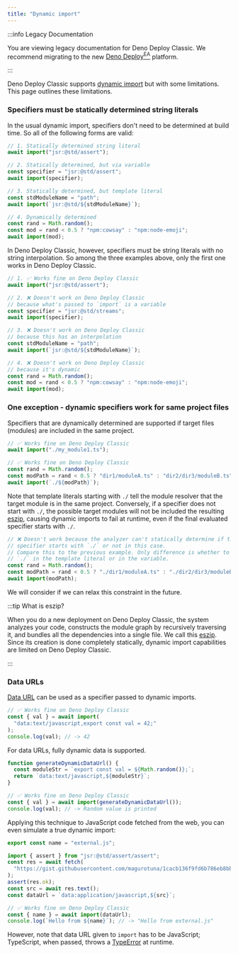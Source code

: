 ```yaml
---
title: "Dynamic import"
---
```


:::info Legacy Documentation

You are viewing legacy documentation for Deno Deploy Classic. We
recommend migrating to the new
<a href="/deploy/early-access/">Deno Deploy<sup>EA</sup></a> platform.

:::

Deno Deploy Classic supports [dynamic import] but with some limitations. This
page outlines these limitations.

### Specifiers must be statically determined string literals

In the usual dynamic import, specifiers don't need to be determined at build
time. So all of the following forms are valid:

```ts title="Valid dynamic imports in Deno CLI"
// 1. Statically determined string literal
await import("jsr:@std/assert");

// 2. Statically determined, but via variable
const specifier = "jsr:@std/assert";
await import(specifier);

// 3. Statically determined, but template literal
const stdModuleName = "path";
await import(`jsr:@std/${stdModuleName}`);

// 4. Dynamically determined
const rand = Math.random();
const mod = rand < 0.5 ? "npm:cowsay" : "npm:node-emoji";
await import(mod);
```

In Deno Deploy Classic, however, specifiers must be string literals with no
string interpolation. So among the three examples above, only the first one
works in Deno Deploy Classic.

```ts title="Only static string literals work in Deno Deploy Classic"
// 1. ✅ Works fine on Deno Deploy Classic
await import("jsr:@std/assert");

// 2. ❌ Doesn't work on Deno Deploy Classic
// because what's passed to `import` is a variable
const specifier = "jsr:@std/streams";
await import(specifier);

// 3. ❌ Doesn't work on Deno Deploy Classic
// because this has an interpolation
const stdModuleName = "path";
await import(`jsr:@std/${stdModuleName}`);

// 4. ❌ Doesn't work on Deno Deploy Classic
// because it's dynamic
const rand = Math.random();
const mod = rand < 0.5 ? "npm:cowsay" : "npm:node-emoji";
await import(mod);
```

### One exception - dynamic specifiers work for same project files

Specifiers that are dynamically determined are supported if target files
(modules) are included in the same project.

```ts title="Dynamic specifiers work for files in the same project"
// ✅ Works fine on Deno Deploy Classic
await import("./my_module1.ts");

// ✅ Works fine on Deno Deploy Classic
const rand = Math.random();
const modPath = rand < 0.5 ? "dir1/moduleA.ts" : "dir2/dir3/moduleB.ts";
await import(`./${modPath}`);
```

Note that template literals starting with `./` tell the module resolver that the
target module is in the same project. Conversely, if a specifier does not start
with `./`, the possible target modules will not be included the resulting
[eszip], causing dynamic imports to fail at runtime, even if the final evaluated
specifier starts with `./`.

```ts
// ❌ Doesn't work because the analyzer can't statically determine if the
// specifier starts with `./` or not in this case.
// Compare this to the previous example. Only difference is whether to put
// `./` in the template literal or in the variable.
const rand = Math.random();
const modPath = rand < 0.5 ? "./dir1/moduleA.ts" : "./dir2/dir3/moduleB.ts";
await import(modPath);
```

We will consider if we can relax this constraint in the future.

:::tip What is eszip?

When you do a new deployment on Deno Deploy Classic, the system analyzes your
code, constructs the module graph by recursively traversing it, and bundles all
the dependencies into a single file. We call this
[eszip](https://github.com/denoland/eszip). Since its creation is done
completely statically, dynamic import capabilities are limited on Deno Deploy
Classic.

:::

### Data URLs

[Data URL] can be used as a specifier passed to dynamic imports.

```ts title="Static data URL"
// ✅ Works fine on Deno Deploy Classic
const { val } = await import(
  "data:text/javascript,export const val = 42;"
);
console.log(val); // -> 42
```

For data URLs, fully dynamic data is supported.

```ts title="Dynamic data URL"
function generateDynamicDataUrl() {
  const moduleStr = `export const val = ${Math.random()};`;
  return `data:text/javascript,${moduleStr}`;
}

// ✅ Works fine on Deno Deploy Classic
const { val } = await import(generateDynamicDataUrl());
console.log(val); // -> Random value is printed
```

Applying this technique to JavaScript code fetched from the web, you can even
simulate a true dynamic import:

```js title="external.js"
export const name = "external.js";
```

```ts title="Dynamic data URL from fetched source"
import { assert } from "jsr:@std/assert/assert";
const res = await fetch(
  "https://gist.githubusercontent.com/magurotuna/1cacb136f9fd6b786eb8bbad92c8e6d6/raw/56a96fd0d246fd3feabbeecea6ea1155bdf5f50d/external.js",
);
assert(res.ok);
const src = await res.text();
const dataUrl = `data:application/javascript,${src}`;

// ✅ Works fine on Deno Deploy Classic
const { name } = await import(dataUrl);
console.log(`Hello from ${name}`); // -> "Hello from external.js"
```

However, note that data URL given to `import` has to be JavaScript; TypeScript,
when passed, throws a [TypeError] at runtime.

[dynamic import]: https://developer.mozilla.org/en-US/docs/Web/JavaScript/Reference/Operators/import
[eszip]: https://github.com/denoland/eszip
[Data URL]: https://developer.mozilla.org/en-US/docs/Web/HTTP/Basics_of_HTTP/Data_URLs
[TypeError]: https://developer.mozilla.org/en-US/docs/Web/JavaScript/Reference/Global_Objects/TypeError
